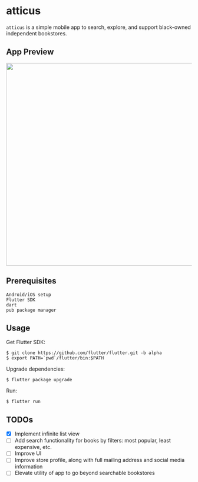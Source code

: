 # atticus

`atticus` is a simple mobile app to search, explore, and support black-owned independent bookstores. 

## App Preview

<p align="center">
  <img width="550" src="https://user-images.githubusercontent.com/16420802/84378571-61b4f900-abb2-11ea-87e8-b37418c6a92b.png">
</p>

## Prerequisites

```
Android/iOS setup
Flutter SDK 
dart
pub package manager
```

## Usage

Get Flutter SDK:
```
$ git clone https://github.com/flutter/flutter.git -b alpha
$ export PATH=`pwd`/flutter/bin:$PATH
```

Upgrade dependencies:
```
$ flutter package upgrade
```

Run:
```
$ flutter run
```

## TODOs

- [x] Implement infinite list view 
- [ ] Add search functionality for books by filters: most popular, least expensive, etc.
- [ ] Improve UI
- [ ] Improve store profile, along with full mailing address and social media information 
- [ ] Elevate utility of app to go beyond searchable bookstores